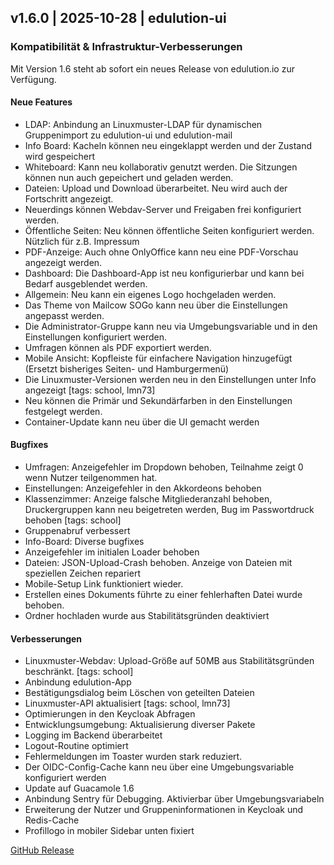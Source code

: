 ## v1.6.0 | 2025-10-28 | edulution-ui

### Kompatibilität & Infrastruktur-Verbesserungen

Mit Version 1.6 steht ab sofort ein neues Release von edulution.io zur Verfügung.

#### Neue Features

- LDAP: Anbindung an Linuxmuster-LDAP für dynamischen Gruppenimport zu edulution-ui und edulution-mail
- Info Board: Kacheln können neu eingeklappt werden und der Zustand wird gespeichert
- Whiteboard: Kann neu kollaborativ genutzt werden. Die Sitzungen können nun auch gepeichert und geladen werden.
- Dateien: Upload und Download überarbeitet. Neu wird auch der Fortschritt angezeigt.
- Neuerdings können Webdav-Server und Freigaben frei konfiguriert werden.
- Öffentliche Seiten: Neu können öffentliche Seiten konfiguriert werden. Nützlich für z.B. Impressum
- PDF-Anzeige: Auch ohne OnlyOffice kann neu eine PDF-Vorschau angezeigt werden.
- Dashboard: Die Dashboard-App ist neu konfigurierbar und kann bei Bedarf ausgeblendet werden.
- Allgemein: Neu kann ein eigenes Logo hochgeladen werden.
- Das Theme von Mailcow SOGo kann neu über die Einstellungen angepasst werden.
- Die Administrator-Gruppe kann neu via Umgebungsvariable und in den Einstellungen konfiguriert werden.
- Umfragen können als PDF exportiert werden.
- Mobile Ansicht: Kopfleiste für einfachere Navigation hinzugefügt (Ersetzt bisheriges Seiten- und Hamburgermenü)
- Die Linuxmuster-Versionen werden neu in den Einstellungen unter Info angezeigt [tags: school, lmn73]
- Neu können die Primär und Sekundärfarben in den Einstellungen festgelegt werden.
- Container-Update kann neu über die UI gemacht werden

#### Bugfixes

- Umfragen: Anzeigefehler im Dropdown behoben, Teilnahme zeigt 0 wenn Nutzer teilgenommen hat.
- Einstellungen: Anzeigefehler in den Akkordeons behoben
- Klassenzimmer: Anzeige falsche Mitgliederanzahl behoben, Druckergruppen kann neu beigetreten werden, Bug im Passwortdruck behoben [tags: school]
- Gruppenabruf verbessert
- Info-Board: Diverse bugfixes
- Anzeigefehler im initialen Loader behoben
- Dateien: JSON-Upload-Crash behoben. Anzeige von Dateien mit speziellen Zeichen repariert
- Mobile-Setup Link funktioniert wieder.
- Erstellen eines Dokuments führte zu einer fehlerhaften Datei wurde behoben.
- Ordner hochladen wurde aus Stabilitätsgründen deaktiviert

#### Verbesserungen

- Linuxmuster-Webdav: Upload-Größe auf 50MB aus Stabilitätsgründen beschränkt. [tags: school]
- Anbindung edulution-App
- Bestätigungsdialog beim Löschen von geteilten Dateien
- Linuxmuster-API aktualisiert [tags: school, lmn73]
- Optimierungen in den Keycloak Abfragen
- Entwicklungsumgebung: Aktualisierung diverser Pakete
- Logging im Backend überarbeitet
- Logout-Routine optimiert
- Fehlermeldungen im Toaster wurden stark reduziert.
- Der OIDC-Config-Cache kann neu über eine Umgebungsvariable konfiguriert werden
- Update auf Guacamole 1.6
- Anbindung Sentry für Debugging. Aktivierbar über Umgebungsvariabeln
- Erweiterung der Nutzer und Gruppeninformationen in Keycloak und Redis-Cache
- Profillogo in mobiler Sidebar unten fixiert

[GitHub Release](https://github.com/edulution-io/edulution-ui/releases/tag/v1.6.47)
